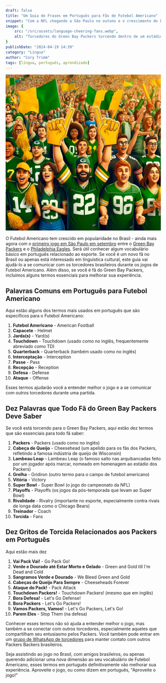 ```yaml
---
draft: false
title: "Um Guia de Frases em Português para Fãs de Futebol Americano"
snippet: "Com a NFL chegando a São Paulo no outono e o crescimento do Futebol Americano no Brasil, é útil conhecer algum vocabulário em português relacionado ao esporte."
image: {
    src: "/src/assets/language-cheering-fans.webp",
    alt: "Torcedores do Green Bay Packers torcendo dentro de um estádio com camisas verdes e douradas"
}
publishDate: "2024-04-19 14:39"
category: "Língua"
author: "Cory Trimm"
tags: [língua, português, aprendizado]
---
```


![Foto aérea gerada por IA de torcedores comemorando durante uma partida](../../assets/language-cheering-fans.webp)

O Futebol Americano tem crescido em popularidade no Brasil - ainda mais agora com o [primeiro jogo em São Paulo em setembro](https://www.nfl.com/news/sao-paulo-brazil-to-host-regular-season-game-during-2024-nfl-season) entre o [Green Bay Packers](https://www.packers.com/) e o [Philadelphia Eagles](https://www.philadelphiaeagles.com/). Será útil conhecer algum vocabulário básico em português relacionado ao esporte. Se você é um novo fã no Brasil ou apenas está interessado em linguística cultural, este guia vai ajudá-lo a se comunicar com os torcedores brasileiros durante os jogos de Futebol Americano. Além disso, se você é fã do Green Bay Packers, incluímos alguns termos essenciais para melhorar sua experiência.

## Palavras Comuns em Português para Futebol Americano

Aqui estão alguns dos termos mais usados em português que são específicos para o Futebol Americano:

1. **Futebol Americano** - American Football
2. **Capacete** - Helmet
3. **Jarda(s)** - Yard(s)
4. **Touchdown** - Touchdown (usado como no inglês, frequentemente abreviado como TD)
5. **Quarterback** - Quarterback (também usado como no inglês)
6. **Interceptação** - Interception
7. **Passe** - Pass
8. **Recepção** - Reception
9. **Defesa** - Defense
10. **Ataque** - Offense

Esses termos ajudarão você a entender melhor o jogo e a se comunicar com outros torcedores durante uma partida.

## Dez Palavras que Todo Fã do Green Bay Packers Deve Saber

Se você está torcendo para o Green Bay Packers, aqui estão dez termos que são essenciais para todo fã saber:

1. **Packers** - Packers (usado como no inglês)
2. **Cabeça de Queijo** - Cheesehead (um apelido para os fãs dos Packers, refletindo a famosa indústria de queijo de Wisconsin)
3. **Lambeau Leap** - Lambeau Leap (o famoso salto nas arquibancadas feito por um jogador após marcar, nomeado em homenagem ao estádio dos Packers)
4. **Grelha** - Gridiron (outro termo para o campo de futebol americano)
5. **Vitória** - Victory
6. **Super Bowl** - Super Bowl (o jogo do campeonato da NFL)
7. **Playoffs** - Playoffs (os jogos da pós-temporada que levam ao Super Bowl)
8. **Rivalidade** - Rivalry (importante no esporte, especialmente contra rivais de longa data como o Chicago Bears)
9. **Treinador** - Coach
10. **Torcida** - Fans

## Dez Gritos de Torcida Relacionados aos Packers em Português

Aqui estão mais dez 

1. **Vai Pack Vai!** - Go Pack Go!
2. **Verde e Dourado até Estar Morto e Gelado** - Green and Gold till I'm Dead and Cold
3. **Sangramos Verde e Dourado** - We Bleed Green and Gold
4. **Cabeças de Queijo Para Sempre** - Cheeseheads Forever
5. **Ataque do Pack!** - Pack Attack
6. **Touchdown Packers!** - Touchdown Packers! (mesmo que em inglês)
7. **Bora Defesa!** - Let's Go Defense!
8. **Bora Packers** - Let's Go Packers!
9. **Vamos Packers, Vamos!** - Let's Go Packers, Let's Go!
10. **Parem Eles** - Stop Them (na defesa)

Conhecer esses termos não só ajuda a entender melhor o jogo, mas também a se conectar com outros torcedores, especialmente aqueles que compartilham seu entusiasmo pelos Packers. Você também pode entrar em um [grupo de WhatsApp de torcedores](/chapters) para manter contato com outros Packers Backers brasileiros.

Seja assistindo ao jogo no Brasil, com amigos brasileiros, ou apenas querendo adicionar uma nova dimensão ao seu vocabulário de Futebol Americano, esses termos em português definitivamente vão melhorar sua experiência. Aproveite o jogo, ou como dizem em português, "Aproveite o jogo!"
